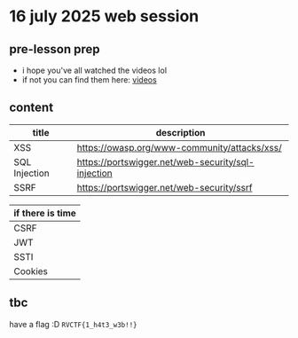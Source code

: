 # 16 july 2025 web session
## pre-lesson prep
- i hope you've all watched the videos lol
- if not you can find them here: [videos](video_resources\web.md)

## content
| title | description |
|-|-|
|XSS|https://owasp.org/www-community/attacks/xss/|
|SQL Injection| https://portswigger.net/web-security/sql-injection|
|SSRF|https://portswigger.net/web-security/ssrf|

|if there is time|
|-|
|CSRF|https://owasp.org/www-community/attacks/csrf|
|JWT|https://portswigger.net/web-security/jwt
|SSTI|https://portswigger.net/web-security/server-side-template-injection|
|Cookies|just use curl to send over or modify on your own|

## tbc
have a flag :D
`RVCTF{1_h4t3_w3b!!}`
